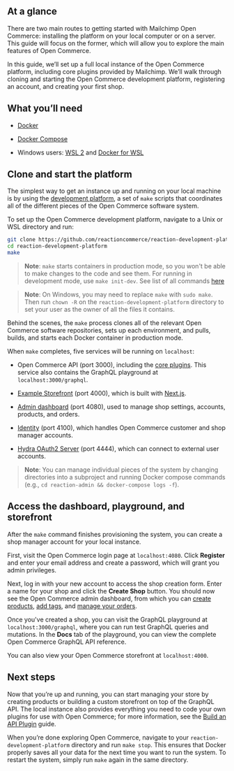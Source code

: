 ## At a glance

There are two main routes to getting started with Mailchimp Open Commerce: installing the platform on your local computer or on a server. This guide will focus on the former, which will allow you to explore the main features of Open Commerce.

In this guide, we’ll set up a full local instance of the Open Commerce platform, including core plugins provided by Mailchimp. We’ll walk through cloning and starting the Open Commerce development platform, registering an account, and creating your first shop. 

## What you’ll need

  * [Docker](https://www.docker.com/)

  * [Docker Compose](https://docs.docker.com/compose/)

  * Windows users: [WSL 2](https://docs.microsoft.com/en-us/windows/wsl/install-win10) and [Docker for WSL](https://docs.docker.com/docker-for-windows/wsl/)

## Clone and start the platform

The simplest way to get an instance up and running on your local machine is by using the [development platform](https://github.com/reactioncommerce/reaction-development-platform), a set of `make` scripts that coordinates all of the different pieces of the Open Commerce software system. 

To set up the Open Commerce development platform, navigate to a Unix or WSL directory and run:

```bash
git clone https://github.com/reactioncommerce/reaction-development-platform.git
cd reaction-development-platform
make
```    
> **Note**: `make` starts containers in production mode, so you won't be able to make changes to the code and see them. For running in development mode, use `make init-dev`. See list of all commands [here](https://github.com/reactioncommerce/reaction-development-platform#project-commands)
    
> **Note**: On Windows, you may need to replace `make` with `sudo make`. Then run `chown -R` on the `reaction-development-platform` directory to set your user as the owner of all the files it contains.

Behind the scenes, the `make` process clones all of the relevant Open Commerce software repositories, sets up each environment, and pulls, builds, and starts each Docker container in production mode. 

When `make` completes, five services will be running on `localhost`:

  * Open Commerce API (port 3000), including the [core plugins](/developer/open-commerce/docs/fundamentals/#plugins). This service also contains the GraphQL playground at `localhost:3000/graphql`.

  * [Example Storefront](https://github.com/reactioncommerce/example-storefront) (port 4000), which is built with [Next.js](https://nextjs.org/).

  * [Admin dashboard](https://github.com/reactioncommerce/reaction-admin) (port 4080), used to manage shop settings, accounts, products, and orders.

  * [Identity](https://github.com/reactioncommerce/reaction-identity) (port 4100), which handles Open Commerce customer and shop manager accounts.

  * [Hydra OAuth2 Server](https://github.com/reactioncommerce/reaction-hydra) (port 4444), which can connect to external user accounts.

> **Note**: You can manage individual pieces of the system by changing directories into a subproject and running Docker compose commands (e.g., `cd reaction-admin && docker-compose logs -f`).

## Access the dashboard, playground, and storefront

After the `make` command finishes provisioning the system, you can create a shop manager account for your local instance. 

First, visit the Open Commerce login page at `localhost:4080`. Click **Register** and enter your email address and create a password, which will grant you admin privileges.

Next, log in with your new account to access the shop creation form. Enter a name for your shop and click the **Create Shop** button. You should now see the Open Commerce admin dashboard, from which you can [create products](/developer/open-commerce/docs/creating-organizing-products/), [add tags](/developer/open-commerce/docs/tags-navigation/), and [manage your orders](/developer/open-commerce/docs/fulfilling-orders/).

Once you've created a shop, you can visit the GraphQL playground at `localhost:3000/graphql`, where you can run test GraphQL queries and mutations. In the **Docs** tab of the playground, you can view the complete Open Commerce GraphQL API reference. 

You can also view your Open Commerce storefront at `localhost:4000`.

## Next steps

Now that you’re up and running, you can start managing your store by creating products or building a custom storefront on top of the GraphQL API. The local instance also provides everything you need to code your own plugins for use with Open Commerce; for more information, see the [Build an API Plugin](/developer/open-commerce/guides/build-api-plugin/) guide.

When you’re done exploring Open Commerce, navigate to your `reaction-development-platform` directory and run `make stop`. This ensures that Docker properly saves all your data for the next time you want to run the system. To restart the system, simply run `make` again in the same directory.

